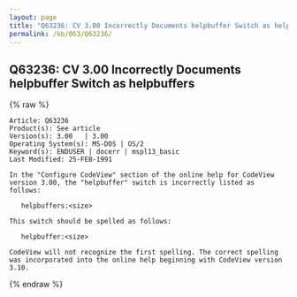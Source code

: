 ```yaml
---
layout: page
title: "Q63236: CV 3.00 Incorrectly Documents helpbuffer Switch as helpbuffers"
permalink: /kb/063/Q63236/
---
```


## Q63236: CV 3.00 Incorrectly Documents helpbuffer Switch as helpbuffers

{% raw %}

	Article: Q63236
	Product(s): See article
	Version(s): 3.00   | 3.00
	Operating System(s): MS-DOS | OS/2
	Keyword(s): ENDUSER | docerr | mspl13_basic
	Last Modified: 25-FEB-1991
	
	In the "Configure CodeView" section of the online help for CodeView
	version 3.00, the "helpbuffer" switch is incorrectly listed as
	follows:
	
	   helpbuffers:<size>
	
	This switch should be spelled as follows:
	
	   helpbuffer:<size>
	
	CodeView will not recognize the first spelling. The correct spelling
	was incorporated into the online help beginning with CodeView version
	3.10.

{% endraw %}
